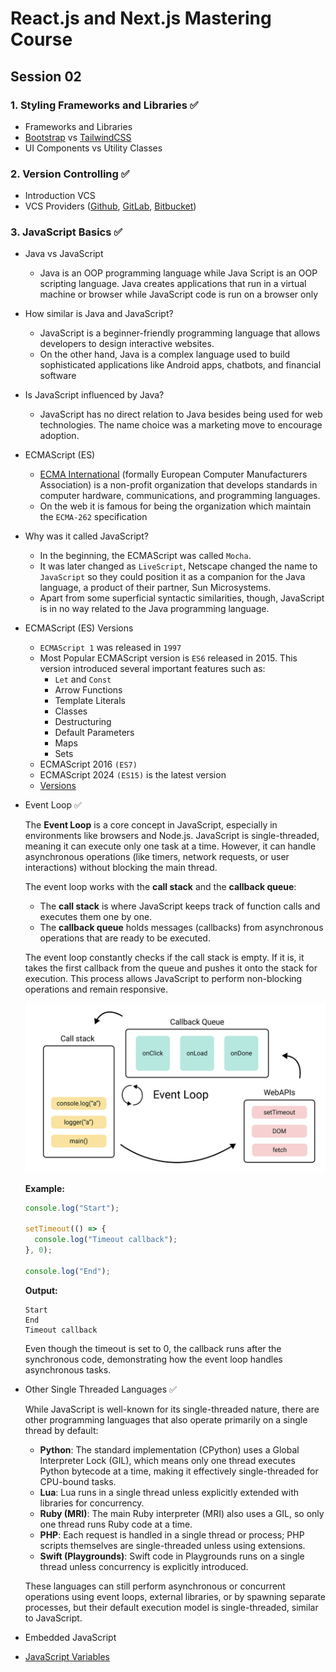 # React.js and Next.js Mastering Course

## Session 02

### 1. Styling Frameworks and Libraries ✅

- Frameworks and Libraries
- [Bootstrap](https://getbootstrap.com/) vs [TailwindCSS](https://tailwindcss.com/)
- UI Components vs Utility Classes

### 2. Version Controlling ✅

- Introduction VCS
- VCS Providers ([Github](https://github.com), [GitLab](https://gitlab.com), [Bitbucket](https://bitbucket.com))

### 3. JavaScript Basics ✅

- Java vs JavaScript
  - Java is an OOP programming language while Java Script is an OOP scripting language. Java creates applications that run in a virtual machine or browser while JavaScript code is run on a browser only
- How similar is Java and JavaScript?
  - JavaScript is a beginner-friendly programming language that allows developers to design interactive websites.
  - On the other hand, Java is a complex language used to build sophisticated applications like Android apps, chatbots, and financial software
- Is JavaScript influenced by Java?
  - JavaScript has no direct relation to Java besides being used for web technologies. The name choice was a marketing move to encourage adoption.
- ECMAScript (ES)
  - [ECMA International](https://ecma-international.org/) (formally European Computer Manufacturers Association) is a non-profit organization that develops standards in computer hardware, communications, and programming languages.
  - On the web it is famous for being the organization which maintain the `ECMA-262` specification
- Why was it called JavaScript?
  - In the beginning, the ECMAScript was called `Mocha`.
  - It was later changed as `LiveScript`, Netscape changed the name to `JavaScript` so they could position it as a companion for the Java language, a product of their partner, Sun Microsystems.
  - Apart from some superficial syntactic similarities, though, JavaScript is in no way related to the Java programming language.
- ECMAScript (ES) Versions

  - `ECMAScript 1` was released in `1997`
  - Most Popular ECMAScript version is `ES6` released in 2015. This version introduced several important features such as:
    - `Let` and `Const`
    - Arrow Functions
    - Template Literals
    - Classes
    - Destructuring
    - Default Parameters
    - Maps
    - Sets
  - ECMAScript 2016 `(ES7)`
  - ECMAScript 2024 `(ES15)` is the latest version
  - [Versions](https://webreference.com/javascript/basics/versions/)

- Event Loop ✅

  The **Event Loop** is a core concept in JavaScript, especially in environments like browsers and Node.js. JavaScript is single-threaded, meaning it can execute only one task at a time. However, it can handle asynchronous operations (like timers, network requests, or user interactions) without blocking the main thread.

  The event loop works with the **call stack** and the **callback queue**:

  - The **call stack** is where JavaScript keeps track of function calls and executes them one by one.
  - The **callback queue** holds messages (callbacks) from asynchronous operations that are ready to be executed.

  The event loop constantly checks if the call stack is empty. If it is, it takes the first callback from the queue and pushes it onto the stack for execution. This process allows JavaScript to perform non-blocking operations and remain responsive.

  <img src="event-loop.png" />

  **Example:**

  ```js
  console.log("Start");

  setTimeout(() => {
    console.log("Timeout callback");
  }, 0);

  console.log("End");
  ```

  **Output:**

  ```
  Start
  End
  Timeout callback
  ```

  Even though the timeout is set to 0, the callback runs after the synchronous code, demonstrating how the event loop handles asynchronous tasks.

- Other Single Threaded Languages ✅

  While JavaScript is well-known for its single-threaded nature, there are other programming languages that also operate primarily on a single thread by default:

  - **Python**: The standard implementation (CPython) uses a Global Interpreter Lock (GIL), which means only one thread executes Python bytecode at a time, making it effectively single-threaded for CPU-bound tasks.
  - **Lua**: Lua runs in a single thread unless explicitly extended with libraries for concurrency.
  - **Ruby (MRI)**: The main Ruby interpreter (MRI) also uses a GIL, so only one thread runs Ruby code at a time.
  - **PHP**: Each request is handled in a single thread or process; PHP scripts themselves are single-threaded unless using extensions.
  - **Swift (Playgrounds)**: Swift code in Playgrounds runs on a single thread unless concurrency is explicitly introduced.

  These languages can still perform asynchronous or concurrent operations using event loops, external libraries, or by spawning separate processes, but their default execution model is single-threaded, similar to JavaScript.

- Embedded JavaScript

- [JavaScript Variables](./JS_VARIABLES.md)
